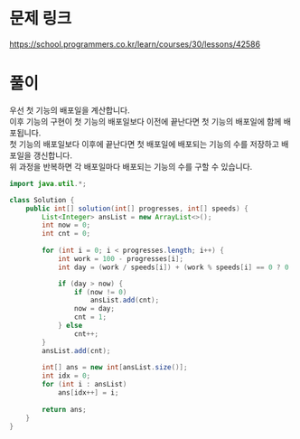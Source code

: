 # 문제 링크
https://school.programmers.co.kr/learn/courses/30/lessons/42586

# 풀이
우선 첫 기능의 배포일을 계산합니다.  
이후 기능의 구현이 첫 기능의 배포일보다 이전에 끝난다면 첫 기능의 배포일에 함께 배포됩니다.  
첫 기능의 배포일보다 이후에 끝난다면 첫 배포일에 배포되는 기능의 수를 저장하고 배포일을 갱신합니다.  
위 과정을 반복하면 각 배포일마다 배포되는 기능의 수를 구할 수 있습니다.

```java
import java.util.*;

class Solution {
    public int[] solution(int[] progresses, int[] speeds) {
        List<Integer> ansList = new ArrayList<>();
        int now = 0;
        int cnt = 0;
        
        for (int i = 0; i < progresses.length; i++) {
            int work = 100 - progresses[i];
            int day = (work / speeds[i]) + (work % speeds[i] == 0 ? 0 : 1);

            if (day > now) {
                if (now != 0)
                    ansList.add(cnt);
                now = day;
                cnt = 1;
            } else 
                cnt++;
        }
        ansList.add(cnt);
        
        int[] ans = new int[ansList.size()];
        int idx = 0;
        for (int i : ansList)
            ans[idx++] = i;
        
        return ans;
    }
}
```